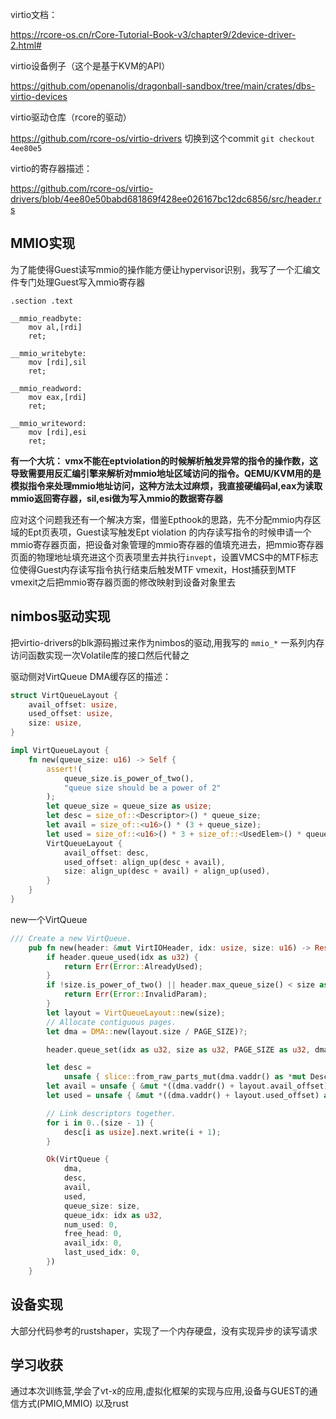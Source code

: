 virtio文档：

https://rcore-os.cn/rCore-Tutorial-Book-v3/chapter9/2device-driver-2.html#

virtio设备例子（这个是基于KVM的API）

https://github.com/openanolis/dragonball-sandbox/tree/main/crates/dbs-virtio-devices

virtio驱动仓库（rcore的驱动）

https://github.com/rcore-os/virtio-drivers  切换到这个commit `git checkout 4ee80e5`

virtio的寄存器描述：

https://github.com/rcore-os/virtio-drivers/blob/4ee80e50babd681869f428ee026167bc12dc6856/src/header.rs



## MMIO实现



为了能使得Guest读写mmio的操作能方便让hypervisor识别，我写了一个汇编文件专门处理Guest写入mmio寄存器

```
.section .text

__mmio_readbyte:
    mov al,[rdi]
    ret;

__mmio_writebyte:
    mov [rdi],sil
    ret;

__mmio_readword:
    mov eax,[rdi]
    ret;

__mmio_writeword:
    mov [rdi],esi
    ret;

```



**有一个大坑： vmx不能在eptviolation的时候解析触发异常的指令的操作数，这导致需要用反汇编引擎来解析对mmio地址区域访问的指令。QEMU/KVM用的是模拟指令来处理mmio地址访问，这种方法太过麻烦，我直接硬编码al,eax为读取mmio返回寄存器，sil,esi做为写入mmio的数据寄存器**

应对这个问题我还有一个解决方案，借鉴Epthook的思路，先不分配mmio内存区域的Ept页表项，Guest读写触发Ept violation 的内存读写指令的时候申请一个mmio寄存器页面，把设备对象管理的mmio寄存器的值填充进去，把mmio寄存器页面的物理地址填充进这个页表项里去并执行`invept`，设置VMCS中的MTF标志位使得Guest内存读写指令执行结束后触发MTF vmexit，Host捕获到MTF vmexit之后把mmio寄存器页面的修改映射到设备对象里去



## nimbos驱动实现

把virtio-drivers的blk源码搬过来作为nimbos的驱动,用我写的 `mmio_*` 一系列内存访问函数实现一次Volatile库的接口然后代替之



驱动侧对VirtQueue DMA缓存区的描述：

```rust
struct VirtQueueLayout {
    avail_offset: usize,
    used_offset: usize,
    size: usize,
}

impl VirtQueueLayout {
    fn new(queue_size: u16) -> Self {
        assert!(
            queue_size.is_power_of_two(),
            "queue size should be a power of 2"
        );
        let queue_size = queue_size as usize;
        let desc = size_of::<Descriptor>() * queue_size;
        let avail = size_of::<u16>() * (3 + queue_size);
        let used = size_of::<u16>() * 3 + size_of::<UsedElem>() * queue_size;
        VirtQueueLayout {
            avail_offset: desc,
            used_offset: align_up(desc + avail),
            size: align_up(desc + avail) + align_up(used),
        }
    }
}
```

new一个VirtQueue

```rust
/// Create a new VirtQueue.
    pub fn new(header: &mut VirtIOHeader, idx: usize, size: u16) -> Result<Self> {
        if header.queue_used(idx as u32) {
            return Err(Error::AlreadyUsed);
        }
        if !size.is_power_of_two() || header.max_queue_size() < size as u32 {
            return Err(Error::InvalidParam);
        }
        let layout = VirtQueueLayout::new(size);
        // Allocate contiguous pages.
        let dma = DMA::new(layout.size / PAGE_SIZE)?;

        header.queue_set(idx as u32, size as u32, PAGE_SIZE as u32, dma.pfn());

        let desc =
            unsafe { slice::from_raw_parts_mut(dma.vaddr() as *mut Descriptor, size as usize) };
        let avail = unsafe { &mut *((dma.vaddr() + layout.avail_offset) as *mut AvailRing) };
        let used = unsafe { &mut *((dma.vaddr() + layout.used_offset) as *mut UsedRing) };

        // Link descriptors together.
        for i in 0..(size - 1) {
            desc[i as usize].next.write(i + 1);
        }

        Ok(VirtQueue {
            dma,
            desc,
            avail,
            used,
            queue_size: size,
            queue_idx: idx as u32,
            num_used: 0,
            free_head: 0,
            avail_idx: 0,
            last_used_idx: 0,
        })
    }

```



## 设备实现

大部分代码参考的rustshaper，实现了一个内存硬盘，没有实现异步的读写请求


## 学习收获

通过本次训练营,学会了vt-x的应用,虚拟化框架的实现与应用,设备与GUEST的通信方式(PMIO,MMIO)
以及rust



